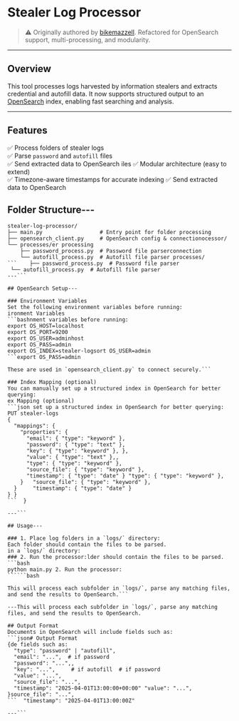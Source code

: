 # Stealer Log Processor

> ⚠️ Originally authored by [bikemazzell](https://github.com/bikemazzell). Refactored for OpenSearch support, multi-processing, and modularity.

---

## Overview

This tool processes logs harvested by information stealers and extracts credential and autofill data. It now supports structured output to an [OpenSearch](https://opensearch.org/) index, enabling fast searching and analysis.

---

## Features

✅ Process folders of stealer logs  
✅ Parse `password` and `autofill` files  
✅ Send extracted data to OpenSearch  iles
✅ Modular architecture (easy to extend)  
✅ Timezone-aware timestamps for accurate indexing 
✅ Send extracted data to OpenSearch


## Folder Structure---

```
stealer-log-processor/
├── main.py                  # Entry point for folder processing
├── opensearch_client.py     # OpenSearch config & connectionocessor/
└── processes/er processing
    ├── password_process.py  # Password file parserconnection
    └── autofill_process.py  # Autofill file parser processes/
```    ├── password_process.py  # Password file parser
 └── autofill_process.py  # Autofill file parser
---```

## OpenSearch Setup---

### Environment Variables
Set the following environment variables before running:
ironment Variables
```bashnment variables before running:
export OS_HOST=localhost
export OS_PORT=9200
export OS_USER=adminhost
export OS_PASS=admin
export OS_INDEX=stealer-logsort OS_USER=admin
```export OS_PASS=admin

These are used in `opensearch_client.py` to connect securely.```

### Index Mapping (optional)
You can manually set up a structured index in OpenSearch for better querying:
ex Mapping (optional)
```json set up a structured index in OpenSearch for better querying:
PUT stealer-logs
{
  "mappings": {
    "properties": {
      "email": { "type": "keyword" },
      "password": { "type": "text" },
      "key": { "type": "keyword" }, },
      "value": { "type": "text" },,
      "type": { "type": "keyword" },
      "source_file": { "type": "keyword" },
      "timestamp": { "type": "date" } "type": { "type": "keyword" },
    }   "source_file": { "type": "keyword" },
  }     "timestamp": { "type": "date" }
} }
```  }

---```

## Usage---

### 1. Place log folders in a `logs/` directory:
Each folder should contain the files to be parsed.
in a `logs/` directory:
### 2. Run the processor:lder should contain the files to be parsed.
```bash
python main.py 2. Run the processor:
``````bash

This will process each subfolder in `logs/`, parse any matching files, and send the results to OpenSearch.```

---This will process each subfolder in `logs/`, parse any matching files, and send the results to OpenSearch.

## Output Format
Documents in OpenSearch will include fields such as:
```json# Output Format
{de fields such as:
  "type": "password" | "autofill",
  "email": "...",  # if password
  "password": "...",,
  "key": "...",     # if autofill  # if password
  "value": "...",
  "source_file": "...",
  "timestamp": "2025-04-01T13:00:00+00:00" "value": "...",
}source_file": "...",
```  "timestamp": "2025-04-01T13:00:00Z"

---```

